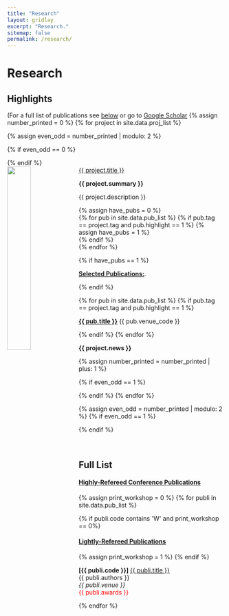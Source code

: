 ```yaml
---
title: "Research"
layout: gridlay
excerpt: "Research."
sitemap: false
permalink: /research/
---
```



# Research

## Highlights

(For a full list of publications see [below](#full-list) or go to [Google Scholar](https://scholar.google.com/citations?user=uZvvcgUAAAAJ&hl=en)
{% assign number_printed = 0 %}
{% for project in site.data.proj_list %}

{% assign even_odd = number_printed | modulo: 2 %}

{% if even_odd == 0 %}
<div class="row">
{% endif %}

<div class="col-sm-6 clearfix">
 <div class="well">
  <pubtit style="text-decoration: underline;">{{ project.title }}</pubtit>
  <img src="{{ site.url }}{{ site.baseurl }}/images/proj_pics/{{ project.image }}" class="img-responsive" width="33%" style="float: left" />
  <p><strong>{{ project.summary }}</strong></p>
  <p>{{ project.description }}</p>
  <!-- <p><em>{{ project.collaborators }}</em></p> --> 
  

  {% assign have_pubs = 0 %}      
  {% for pub in site.data.pub_list %}
  {% if pub.tag == project.tag and pub.highlight == 1 %}
	  {% assign have_pubs = 1 %}    
  {% endif %}  
  {% endfor %}

  {% if have_pubs == 1 %}
  <p><strong style="text-decoration: underline;">Selected Publications:</strong>.</p>
  {% endif %}  

  {% for pub in site.data.pub_list %}
  {% if pub.tag == project.tag and pub.highlight == 1 %}
  <p><strong><a href="{{ site.baseurl}}/{{ pub.link.url }}">{{ pub.title }}</a></strong> {{ pub.venue_code }}      </p> 
  {% endif %}  
  {% endfor %}
  
  <p class="text-danger"><strong> {{ project.news }}</strong></p>
 </div>
</div>

{% assign number_printed = number_printed | plus: 1 %}

{% if even_odd == 1 %}
</div>
{% endif %}
{% endfor %}

{% assign even_odd = number_printed | modulo: 2 %}
{% if even_odd == 1 %}
</div>
{% endif %}

<p> &nbsp; </p>


## Full List

#### <span style="text-decoration: underline;">Highly-Refereed Conference Publications</span>
{% assign print_workshop = 0 %}
{% for publi in site.data.pub_list %}

  {% if publi.code contains 'W'  and print_workshop == 0%}
#### <span style="text-decoration: underline;">Lightly-Refereed Publications</span>  
  {% assign print_workshop = 1 %}
  {% endif %}

  <strong >[{{ publi.code }}] </strong>
  <a href=" {{ site.baseurl }}/{{ publi.link.url }}">{{ publi.title }} </a> <br />
  {{ publi.authors }}
  <br />
  <em>{{ publi.venue }}</em>
  <br />
  <span style="color: red;">{{ publi.awards }}</span>

{% endfor %}

